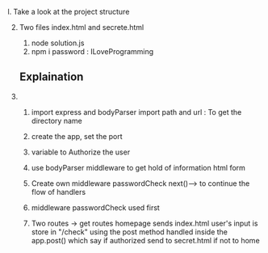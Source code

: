 l. Take a look at the project structure

2. Two files index.html and secrete.html
	1. node solution.js
	2. npm i
	password : ILoveProgramming 
 

    Explaination 
    ----------------------
3.
    1.  import express and bodyParser
        import path and url : To get the directory name
	
	2. create the app, set the port
  	3. variable to Authorize the user
	4. use bodyParser middleware to get hold of information html form
	5. Create own middleware passwordCheck next()--> to continue the flow of handlers
	6. middleware passwordCheck used first
	7. Two routes ->
		get routes homepage sends index.html
		user's input is store in "/check" using the post method
		handled inside the app.post() which say if authorized send to secret.html if not to home



